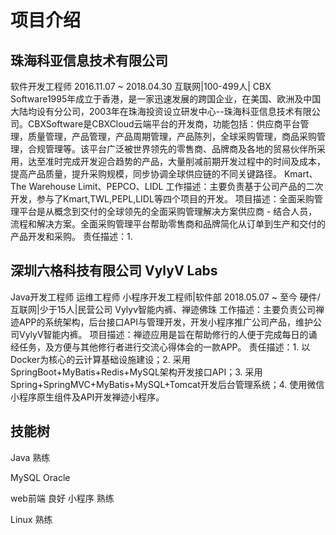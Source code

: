# 项目介绍

## 珠海科亚信息技术有限公司
软件开发工程师 2016.11.07 ~ 2018.04.30
互联网|100-499人|
CBX Software1995年成立于香港，是一家迅速发展的跨国企业，在美国、欧洲及中国大陆均设有分公司，2003年在珠海投资设立研发中心--珠海科亚信息技术有限公司。CBXSoftware是CBXCloud云端平台的开发商，功能包括：供应商平台管理，质量管理，产品管理，产品周期管理，产品陈列，全球采购管理，商品采购管理，合规管理等。该平台广泛被世界领先的零售商、品牌商及各地的贸易伙伴所采用，达至准时完成开发迎合趋势的产品，大量削减前期开发过程中的时间及成本，提高产品质量，提升采购规模，同步协调全球供应链的不同关键路径。
Kmart、The Warehouse Limit、PEPCO、LIDL
工作描述：主要负责基于公司产品的二次开发，参与了Kmart,TWL,PEPL,LIDL等四个项目的开发。
项目描述：全面采购管理平台是从概念到交付的全球领先的全面采购管理解决方案供应商 - 结合人员，流程和解决方案。全面采购管理平台帮助零售商和品牌简化从订单到生产和交付的产品开发和采购。
责任描述：1. 

## 深圳六格科技有限公司 VylyV Labs
Java开发工程师 运维工程师 小程序开发工程师|软件部 2018.05.07 ~ 至今
硬件/互联网|少于15人|民营公司
Vylyv智能内裤、禅迹佛珠
工作描述：主要负责公司禅迹APP的系统架构，后台接口API与管理开发，开发小程序推广公司产品，维护公司VylyV智能内裤。
项目描述：禅迹应用是旨在帮助修行的人便于完成每日的诵经任务，及方便与其他修行者进行交流心得体会的一款APP。
责任描述：1. 以Docker为核心的云计算基础设施建设；2. 采用SpringBoot+MyBatis+Redis+MySQL架构开发接口API；3. 采用Spring+SpringMVC+MyBatis+MySQL+Tomcat开发后台管理系统；4. 使用微信小程序原生组件及API开发禅迹小程序。

## 技能树
Java 熟练

MySQL
Oracle

web前端 良好
小程序  熟练

Linux 熟练
